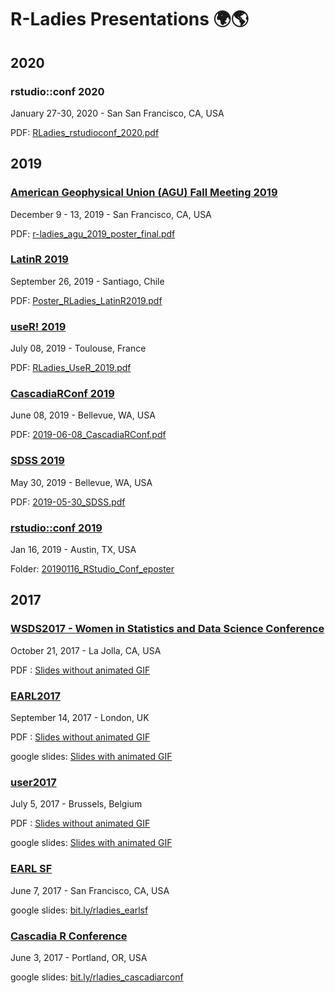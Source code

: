# R-Ladies Presentations :earth_africa::earth_americas:

## 2020

### rstudio::conf 2020

January 27-30, 2020 - San San Francisco, CA, USA

PDF: [RLadies_rstudioconf_2020.pdf](20200129_rstudioconf/RLadies_rstudioconf_2020.pdf)

## 2019

### [American Geophysical Union (AGU) Fall Meeting 2019](https://www.agu.org/fall-meeting)
December 9 - 13, 2019 - San Francisco, CA, USA

PDF: [r-ladies_agu_2019_poster_final.pdf](20191211_AGU2019/r-ladies_agu_2019_poster_final.pdf)

### [LatinR 2019](https://latin-r.com)
September 26, 2019 - Santiago, Chile

PDF: [Poster_RLadies_LatinR2019.pdf](20190926_LatinR/Poster_RLadies_LatinR2019.pdf)

### [useR! 2019](http://user2019.r-project.org/)
July 08, 2019 - Toulouse, France

PDF: [RLadies_UseR_2019.pdf](20190708_UseR2019_Toulouse/RLadies_UseR_2019.pdf)

### [CascadiaRConf 2019](cascadiarconf.com)
June 08, 2019 - Bellevue, WA, USA

PDF: [2019-06-08_CascadiaRConf.pdf](20190608_CascadiaRConference/2019-06-08_CascadiaRConf.pdf)


### [SDSS 2019](https://ww2.amstat.org/meetings/sdss/2019/onlineprogram/index.cfm)
May 30, 2019 - Bellevue, WA, USA

PDF: [2019-05-30_SDSS.pdf](20190530_SDSS2019/2019-05-30_SDSS.pdf)



### [rstudio::conf 2019](https://www.rstudio.com/conference/)
Jan 16, 2019 - Austin, TX, USA

Folder: [20190116_RStudio_Conf_eposter](/20190116_RStudio_Conf_eposter)


## 2017

### [WSDS2017 - Women in Statistics and Data Science Conference](https://ww2.amstat.org/meetings/wsds/2017/)
October 21, 2017 - La Jolla, CA, USA

PDF : [Slides without animated GIF](https://github.com/rladies/rladies_global_presentations/blob/master/20171021_WSDS2017/RLadies_WSDS_Oct2017.pdf)

### [EARL2017]()
September 14, 2017 - London, UK

PDF : [Slides without animated GIF](https://github.com/rladies/rladies_global_presentations/blob/master/20170914_EARLLDN/R-Ladies_EARL2017.pdf)

google slides: [Slides with animated GIF](https://docs.google.com/presentation/d/1IT9kI3W8QA45_ytklTy4KXdo_nHlSRSbFLX5z1zASO0/edit?usp=sharing)

### [user2017](https://user2017.brussels/)
July 5, 2017 - Brussels, Belgium

PDF : [Slides without animated GIF](https://github.com/rladies/rladies_global_presentations/blob/master/20170706_useR2017_Brussels/R-Ladies_useR!2017_(withoutGIF).pdf)

google slides: [Slides with animated GIF](http://bit.ly/2utaAUT)

### [EARL SF](https://earlconf.com/sanfrancisco/)
June 7, 2017 - San Francisco, CA, USA

google slides: [bit.ly/rladies_earlsf](https://bit.ly/rladies_earlsf)


### [Cascadia R Conference](https://cascadiarconf.com/)
June 3, 2017 - Portland, OR, USA

google slides: [bit.ly/rladies_cascadiarconf](https://bit.ly/rladies_cascadiarconf)

